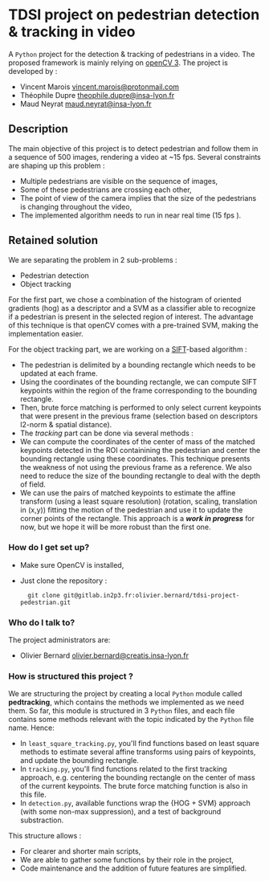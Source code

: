 # TDSI project on pedestrian detection & tracking in video #

A `Python` project for the detection & tracking of pedestrians in a video. The proposed framework is mainly relying on [openCV 3](https://docs.opencv.org/3.1.0/d1/dfb/intro.html).
The project is developed by :

* Vincent Marois <vincent.marois@protonmail.com>
* Théophile Dupre <theophile.dupre@insa-lyon.fr>
* Maud Neyrat <maud.neyrat@insa-lyon.fr>

## Description

The main objective of this project is to detect pedestrian and follow them in a sequence of 500 images, rendering a video at ~15 fps. Several constraints are shaping up this problem :

* Multiple pedestrians are visible on the sequence of images,
* Some of these pedestrians are crossing each other,
* The point of view of the camera implies that the size of the pedestrians is changing throughout the video,
* The implemented algorithm needs to run in near real time (15 fps ).

## Retained solution

We are separating the problem in 2 sub-problems :
* Pedestrian detection
* Object tracking

For the first part, we chose a combination of the histogram of oriented gradients (hog) as a descriptor and a SVM as a classifier able to recognize if a pedestrian is present in the selected region of interest. The advantage of this technique is that openCV comes with a pre-trained SVM, making the implementation easier.

For the object tracking part, we are working on a [SIFT](https://en.wikipedia.org/wiki/Scale-invariant_feature_transform)-based algorithm :
* The pedestrian is delimited by a bounding rectangle which needs to be updated at each frame.
* Using the coordinates of the bounding rectangle, we can compute SIFT keypoints within the region of the frame corresponding to the bounding rectangle.
* Then, brute force matching is performed to only select current keypoints that were present in the previous frame (selection based on descriptors l2-norm & spatial distance).
* The _tracking_ part can be done via several methods :
* We can compute the coordinates of the center of mass of the matched keypoints detected in the ROI containining the pedestrian and center the bounding rectangle using these coordinates. This technique presents the weakness of not using the previous frame as a reference. We also need to reduce the size of the bounding rectangle to deal with the depth of field.
* We can use the pairs of matched keypoints to estimate the affine transform (using a least square resolution) (rotation, scaling, translation in (x,y)) fitting the motion of the pedestrian and use it to update the corner points of the rectangle. This approach is a **_work in progress_** for now, but we hope it will be more robust than the first one.

### How do I get set up? ###
* Make sure OpenCV is installed,
* Just clone the repository :


        git clone git@gitlab.in2p3.fr:olivier.bernard/tdsi-project-pedestrian.git
    

### Who do I talk to? ###

The project administrators are:

* Olivier Bernard <olivier.bernard@creatis.insa-lyon.fr>

### How is structured this project ? ###

We are structuring the project by creating a local `Python` module  called  **pedtracking**, which contains the methods we implemented as we need them. So far, this module is structured in 3  `Python` files, and each file contains some methods relevant with the topic indicated by the  `Python` file name. Hence:
* In  `least_square_tracking.py`, you'll find functions based on least square methods to estimate several affine transforms using pairs of keypoints, and update the bounding rectangle.
* In `tracking.py`, you'll find functions related to the first tracking approach, e.g. centering the bounding rectangle on the center of mass of the current keypoints. The brute force matching function is also in this file.
* In `detection.py`, available functions wrap the {HOG + SVM} approach (with some non-max suppression), and a test of background substraction.

This structure allows :
- For clearer and shorter main scripts,
- We are able to gather some functions by their role in the project,
- Code maintenance and the addition of future features are simplified.
